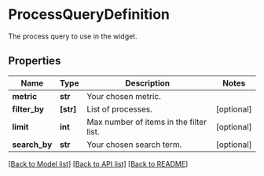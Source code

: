 # ProcessQueryDefinition

The process query to use in the widget.
## Properties
Name | Type | Description | Notes
------------ | ------------- | ------------- | -------------
**metric** | **str** | Your chosen metric. | 
**filter_by** | **[str]** | List of processes. | [optional] 
**limit** | **int** | Max number of items in the filter list. | [optional] 
**search_by** | **str** | Your chosen search term. | [optional] 

[[Back to Model list]](README.md#documentation-for-models) [[Back to API list]](README.md#documentation-for-api-endpoints) [[Back to README]](README.md)


